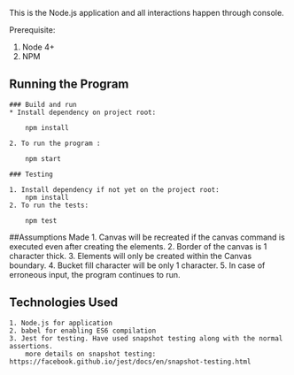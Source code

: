 This is the Node.js application and all interactions happen through console.

Prerequisite:
1. Node 4+
2. NPM

## Running the Program
    ### Build and run
    * Install dependency on project root:
    
        npm install
        
    2. To run the program : 
    
        npm start

    ### Testing
    
    1. Install dependency if not yet on the project root:
        npm install
    2. To run the tests:
    
        npm test

##Assumptions Made
    1. Canvas will be recreated if the canvas command is executed even after creating the elements.
    2. Border of the canvas is 1 character thick.
    3. Elements will only be created within the Canvas boundary.
    4. Bucket fill character will be only 1 character.
    5. In case of erroneous input, the program continues to run.

## Technologies Used
    1. Node.js for application
    2. babel for enabling ES6 compilation
    3. Jest for testing. Have used snapshot testing along with the normal assertions. 
        more details on snapshot testing: https://facebook.github.io/jest/docs/en/snapshot-testing.html
    